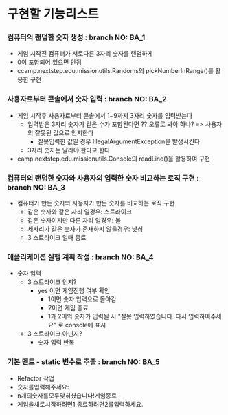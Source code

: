 # 구현할 기능리스트

### 컴퓨터의 랜덤한 숫자 생성 : branch NO: BA_1
- 게임 시작전 컴퓨터가 서로다른 3자리 숫자를 랜덤하게 
- 0이 포함되어 있으면 안됨  
- ccamp.nextstep.edu.missionutils.Randoms의 pickNumberInRange()를 활용한 구현
  
### 사용자로부터 콘솔에서 숫자 입력 : branch NO: BA_2
- 게임 시작후 사용자로부터 콘솔에서 1~9까지 3자리 숫자를 입력받는다 
    - 입력받은 3자리 숫자가 같은 수가 포함된다면 ?? 오류로 봐야 하나? => 사용자의 잘못된 값으로 인지한다
        - 잘못입력한 값일 경우 IllegalArgumentException을 발생시킨다
    - 3자리 숫자는 달라야 한다고 한다
-  camp.nextstep.edu.missionutils.Console의 readLine()을 활용하여 구현
    
### 컴퓨터의 랜덤한 숫자와 사용자의 입력한 숫자 비교하는 로직 구현 : branch NO: BA_3 
- 컴퓨터가 만든 숫자와 사용자가 만든 숫자를 비교하는 로직 구현
    - 같은 숫자와 같은 자리 일경우: 스트라이크
    - 같은 숫자이지만 다른 자리 일경우: 볼
    - 세자리가 같은 숫자가 존재하지 않을경우: 낫싱
    - 3 스트라이크 일때 종료

### 애플리케이션 실행 계획 작성 : branch NO: BA_4
- 숫자 입력
  - 3 스트라이크 인지?
    - yes 이면 게임진행 여부 확인
      - 1이면 숫자 입력으로 돌아감
      - 2이면 게임 종료
      - 1과 2이외 숫자가 입력될 시 "잘못 입력하였습니다. 다시 입력하여주세요" 로 console에 표시
  - 3 스트라이크 아닌지?
    - 숫자 입력 반복
  
### 기본 멘트 - static 변수로 추출 : branch NO: BA_5
- Refactor 작업
- 숫자를입력해주세요:
- n개의숫자를모두맞히셨습니다!게임종료
- 게임을새로시작하려면1,종료하려면2를입력하세요.
